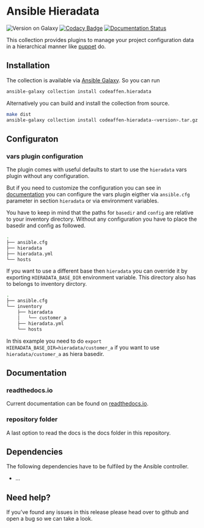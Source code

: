 # Ansible Hieradata

![Version on Galaxy](https://img.shields.io/badge/dynamic/json?style=flat&label=galaxy&prefix=v&url=https://galaxy.ansible.com/api/v2/collections/codeaffen/hieradata/&query=latest_version.version)
[![Codacy Badge](https://app.codacy.com/project/badge/Grade/0372c2bb95e845ce96fa5d4cf13ca1ca)](https://www.codacy.com/gh/codeaffen/ansible-hiera-data/dashboard?utm_source=github.com&amp;utm_medium=referral&amp;utm_content=codeaffen/ansible-hiera-data&amp;utm_campaign=Badge_Grade)
[![Documentation Status](https://readthedocs.org/projects/ansible-hiera-data/badge/?version=develop)](https://ansible-hiera-data.readthedocs.io/en/develop/?badge=develop)

This collection provides plugins to manage your project configuration data in a hierarchical manner like [puppet](https://puppet.com/docs/puppet/6.17/hiera_quick.html) do.

## Installation

The collection is available via [Ansible Galaxy](https://galaxy.ansible.com/codeaffen/hieradata). So you can run

```bash
ansible-galaxy collection install codeaffen.hieradata
```

Alternatively you can build and install the collection from source.

```bash
make dist
ansible-galaxy collection install codeaffen-hieradata-<version>.tar.gz
```

## Configuraton

### vars plugin configuration

The plugin comes with useful defaults to start to use the `hieradata` vars plugin without any configuration.

But if you need to customize the configuration you can see in
[documentation](https://ansible-hiera-data.readthedocs.io/en/latest/plugins/hieradata_vars.html#ansible-collections-codeaffen-hieradata-hieradata-vars)
you can configure the vars plugin eigther via `ansible.cfg` parameter in section `hieradata` or via environment variables.

You have to keep in mind that the paths for `basedir` and `config` are relative to your inventory directory. Without any configuration you have to place
the basedir and config as followed.

```bash
.
├── ansible.cfg
├── hieradata
├── hieradata.yml
└── hosts
```

If you want to use a different base then `hieradata` you can override it by exporting `HIERADATA_BASE_DIR` environment variable. This directory also has to belongs to inventory dirctory.

```bash
.
├── ansible.cfg
└── inventory
    ├── hieradata
    │   └── customer_a
    ├── hieradata.yml
    └── hosts
```

In this example you need to do `export HIERADATA_BASE_DIR=hieradata/customer_a` if you want to use `hieradata/customer_a` as hiera basedir.

## Documentation

### readthedocs.io

Current documentation can be found on [readthedocs.io](https://ansible-hiera-data.readthedocs.io/en/devel).

### repository folder

A last option to read the docs is the docs folder in this repository.

## Dependencies

The following dependencies have to be fulfiled by the Ansible controller.

* ...

## Need help?

If you’ve found any issues in this release please head over to github and open a bug so we can take a look.

